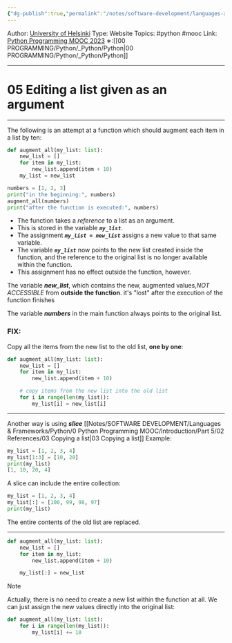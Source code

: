 ```yaml
---
{"dg-publish":true,"permalink":"/notes/software-development/languages-and-frameworks/python/0-python-programming-mooc/introduction/part-5/02-references/05-editing-a-list-given-as-an-argument/","created":"2025-07-13T15:25:01.131+08:00"}
---
```


Author: [University of Helsinki](https://programming-23.mooc.fi/)
Type: Website
Topics: #python #mooc
Link: [Python Programming MOOC 2023](https://programming-23.mooc.fi/)
∗:[[00 PROGRAMMING/Python/_Python/Python\|00 PROGRAMMING/Python/_Python/Python]] 

---
# 05 Editing a list given as an argument

--- 
The following is an attempt at a function which should augment each item in a list by ten:
```python
def augment_all(my_list: list):
    new_list = []
    for item in my_list:
        new_list.append(item + 10)
    my_list = new_list

numbers = [1, 2, 3]
print("in the beginning:", numbers)
augment_all(numbers)
print("after the function is executed:", numbers)
```

- The function takes a _reference_ to a list as an argument. 
- This is stored in the variable ___`my_list`___. 
- The assignment ___`my_list = new_list`___ assigns a new value to that same variable.
-  The variable ___`my_list`___ now points to the new list created inside the function, and the reference to the original list is no longer available within the function. 
- This assignment has no effect outside the function, however.

The variable ___new_list___, which contains the new, augmented values,_NOT ACCESSIBLE_ from __outside the function__. 
it's "lost" after the execution of the function finishes

The variable ___numbers___ in the main function always points to the original list.

### FIX:
Copy all the items from the new list to the old list, __one by one__:
```python
def augment_all(my_list: list):
    new_list = []
    for item in my_list:
        new_list.append(item + 10)

    # copy items from the new list into the old list
    for i in range(len(my_list)):
        my_list[i] = new_list[i]
```

---

Another way is using ___slice___ [[Notes/SOFTWARE DEVELOPMENT/Languages & Frameworks/Python/0 Python Programming MOOC/Introduction/Part 5/02 References/03 Copying a list\|03 Copying a list]]
	Example:
```python
my_list = [1, 2, 3, 4]
my_list[1:3] = [10, 20]
print(my_list)
[1, 10, 20, 4]
```

A slice can include the entire collection:
```python
my_list = [1, 2, 3, 4]
my_list[:] = [100, 99, 98, 97]
print(my_list)
```

The entire contents of the old list are replaced.

---

```python
def augment_all(my_list: list):
    new_list = []
    for item in my_list:
        new_list.append(item + 10)

    my_list[:] = new_list
```

> [!NOTE]
> Actually, there is no need to create a new list within the function at all. We can just assign the new values directly into the original list:

```python
def augment_all(my_list: list):
    for i in range(len(my_list)):
        my_list[i] += 10
```

